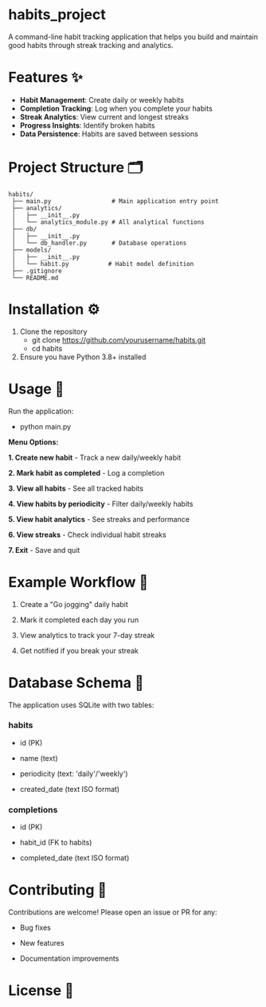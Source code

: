 # habits_project
A command-line habit tracking application that helps you build and maintain good habits through streak tracking and analytics.

# Features ✨
  * __Habit Management__: Create daily or weekly habits
  * __Completion Tracking__: Log when you complete your habits
  * __Streak Analytics__: View current and longest streaks
  * __Progress Insights__: Identify broken habits
  * __Data Persistence__: Habits are saved between sessions

# Project Structure 🗂️
 ```
 habits/
  ├── main.py                 # Main application entry point
  ├── analytics/
  │   ├── __init__.py
  │   └── analytics_module.py # All analytical functions
  ├── db/
  │   ├── __init__.py
  │   └── db_handler.py       # Database operations
  ├── models/
  │   ├── __init__.py
  │   └── habit.py           # Habit model definition
  ├── .gitignore
  └── README.md 
```
# Installation ⚙️
1. Clone the repository
    * git clone https://github.com/yourusername/habits.git
    * cd habits
2. Ensure you have Python 3.8+ installed

# Usage 🚀
  Run the application: 
  * python main.py


__Menu Options:__

__1. Create new habit__ - Track a new daily/weekly habit

__2. Mark habit as completed__ - Log a completion

__3. View all habits__ - See all tracked habits

__4. View habits by periodicity__ - Filter daily/weekly habits

__5. View habit analytics__ - See streaks and performance

__6. View streaks__ - Check individual habit streaks

__7. Exit__ - Save and quit

# Example Workflow 📝

1. Create a "Go jogging" daily habit

2. Mark it completed each day you run 

3. View analytics to track your 7-day streak

4. Get notified if you break your streak

# Database Schema 💾
The application uses SQLite with two tables:

### habits

* id (PK)

* name (text)

* periodicity (text: 'daily'/'weekly')

* created_date (text ISO format)

### completions

* id (PK)

* habit_id (FK to habits)

* completed_date (text ISO format)

# Contributing 🤝
Contributions are welcome! Please open an issue or PR for any:

* Bug fixes

* New features

* Documentation improvements

# License 📄